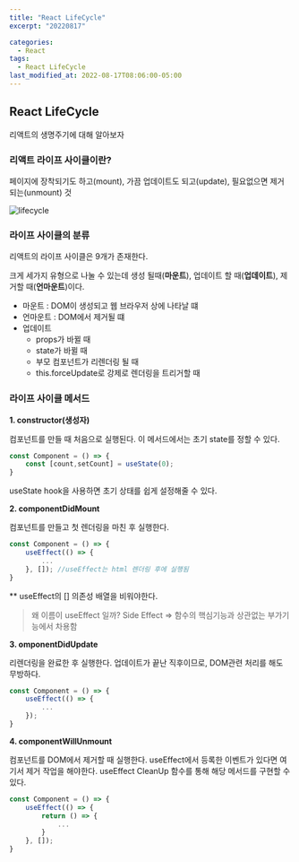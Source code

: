 ```yaml
---
title: "React LifeCycle"
excerpt: "20220817"

categories:
  - React
tags:
  - React LifeCycle
last_modified_at: 2022-08-17T08:06:00-05:00
---
```

## <b>React LifeCycle</b>
리액트의 생명주기에 대해 알아보자

### 리액트 라이프 사이클이란?
페이지에 장착되기도 하고(mount), 가끔 업데이트도 되고(update), 필요없으면 제거되는(unmount) 것

![lifecycle](https://projects.wojtekmaj.pl/react-lifecycle-methods-diagram/)

### 라이프 사이클의 분류

리액트의 라이프 사이클은 9개가 존재한다.

크게 세가지 유형으로 나눌 수 있는데 생성 될때(**마운트**), 업데이트 할 때(**업데이트**), 제거할 때(**언마운트**)이다. 

- 마운트 : DOM이 생성되고 웹 브라우저 상에 나타날 떄
- 언마운트 : DOM에서 제거될 떄
- 업데이트
    - props가 바뀔 때
    - state가 바뀔 때
    - 부모 컴포넌트가 리렌더링 될 때
    - this.forceUpdate로 강제로 렌더링을 트리거할 때

### 라이프 사이클 메서드

**1.  constructor(생성자)**

컴포넌트를 만들 때 처음으로 실행된다. 이 메서드에서는 초기 state를 정할 수 있다.

```jsx
const Component = () => {
    const [count,setCount] = useState(0);
}
```

useState hook을 사용하면 초기 상태를 쉽게 설정해줄 수 있다.

**2. componentDidMount**

컴포넌트를 만들고 첫 렌더링을 마친 후 실행한다.

```jsx
const Component = () => {
    useEffect(() => {
        ...
    }, []); //useEffect는 html 렌더링 후에 실행됨
}
```

** useEffect의 [] 의존성 배열을 비워야한다.

> 왜 이름이 useEffect 일까?
Side Effect ⇒ 함수의 핵심기능과 상관없는 부가기능에서 차용함
> 

**3. omponentDidUpdate**

 리렌더링을 완료한 후 실행한다. 업데이트가 끝난 직후이므로, DOM관련 처리를 해도 무방하다.

```jsx
const Component = () => {
    useEffect(() => {
        ...
    });
}
```

 **4. componentWillUnmount**

 컴포넌트를 DOM에서 제거할 때 실행한다.  useEffect에서 등록한 이벤트가 있다면 여기서 제거 작업을 해야한다. useEffect CleanUp 함수를 통해 해당 메서드를 구현할 수 있다.

```jsx
const Component = () => {
    useEffect(() => {
        return () => {
            ...
        }
    }, []);
}
```
